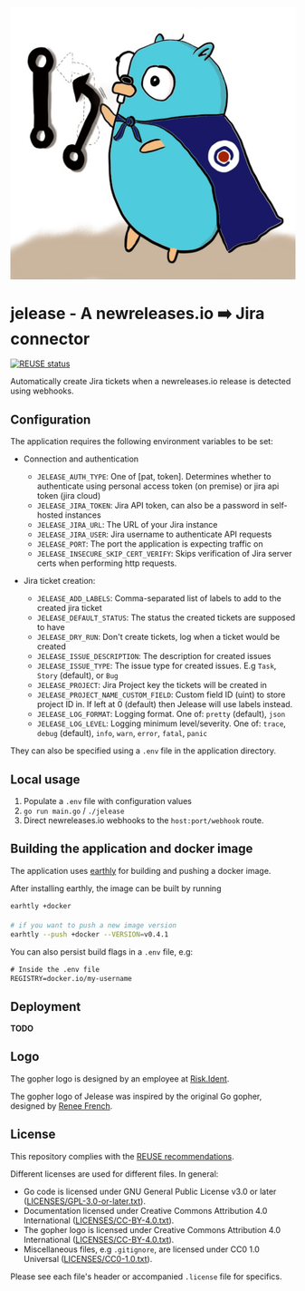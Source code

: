 <!--
SPDX-FileCopyrightText: 2022 Risk.Ident GmbH <contact@riskident.com>

SPDX-License-Identifier: CC-BY-4.0
-->

<img align="center" src="./docs/jelease-gopher-card-512.jpg" alt="jelease gopher logo"/>

# jelease - A newreleases.io ➡️ Jira connector

[![REUSE status](https://api.reuse.software/badge/github.com/RiskIdent/jelease)](https://api.reuse.software/info/github.com/RiskIdent/jelease)

Automatically create Jira tickets when a newreleases.io release
is detected using webhooks.

## Configuration

The application requires the following environment variables to be set:

<!--lint disable maximum-line-length-->

- Connection and authentication

  - `JELEASE_AUTH_TYPE`: One of \[pat, token]. Determines whether to authenticate using personal access token (on premise) or jira api token (jira cloud)
  - `JELEASE_JIRA_TOKEN`: Jira API token, can also be a password in self-hosted instances
  - `JELEASE_JIRA_URL`: The URL of your Jira instance
  - `JELEASE_JIRA_USER`: Jira username to authenticate API requests
  - `JELEASE_PORT`: The port the application is expecting traffic on
  - `JELEASE_INSECURE_SKIP_CERT_VERIFY`: Skips verification of Jira server certs when performing http requests.

- Jira ticket creation:

  - `JELEASE_ADD_LABELS`: Comma-separated list of labels to add to the created jira ticket
  - `JELEASE_DEFAULT_STATUS`: The status the created tickets are supposed to have
  - `JELEASE_DRY_RUN`: Don't create tickets, log when a ticket would be created
  - `JELEASE_ISSUE_DESCRIPTION`: The description for created issues
  - `JELEASE_ISSUE_TYPE`: The issue type for created issues. E.g `Task`, `Story` (default), or `Bug`
  - `JELEASE_PROJECT`: Jira Project key the tickets will be created in
  - `JELEASE_PROJECT_NAME_CUSTOM_FIELD`: Custom field ID (uint) to store project ID in. If left at 0 (default) then Jelease will use labels instead.
  - `JELEASE_LOG_FORMAT`: Logging format. One of: `pretty` (default), `json`
  - `JELEASE_LOG_LEVEL`: Logging minimum level/severity. One of: `trace`, `debug` (default), `info`, `warn`, `error`, `fatal`, `panic`

<!--lint enable maximum-line-length-->

They can also be specified using a `.env` file in the application directory.

## Local usage

1. Populate a `.env` file with configuration values
2. `go run main.go` / `./jelease`
3. Direct newreleases.io webhooks to the `host:port/webhook` route.

## Building the application and docker image

The application uses [earthly](https://earthly.dev/get-earthly) for building
and pushing a docker image.

After installing earthly, the image can be built by running

```bash
earhtly +docker

# if you want to push a new image version
earhtly --push +docker --VERSION=v0.4.1
```

You can also persist build flags in a `.env` file, e.g:

```properties
# Inside the .env file
REGISTRY=docker.io/my-username
```

## Deployment

**TODO**

## Logo

The gopher logo is designed by an employee at [Risk.Ident](https://riskident.com).

The gopher logo of Jelease was inspired by the original Go gopher,
designed by [Renee French](https://reneefrench.blogspot.com/).

## License

This repository complies with the [REUSE recommendations](https://reuse.software/).

Different licenses are used for different files. In general:

- Go code is licensed under GNU General Public License v3.0 or later ([LICENSES/GPL-3.0-or-later.txt](LICENSES/GPL-3.0-or-later.txt)).
- Documentation licensed under Creative Commons Attribution 4.0 International ([LICENSES/CC-BY-4.0.txt](LICENSES/CC-BY-4.0.txt)).
- The gopher logo is licensed under Creative Commons Attribution 4.0 International ([LICENSES/CC-BY-4.0.txt](LICENSES/CC-BY-4.0.txt)).
- Miscellaneous files, e.g `.gitignore`, are licensed under CC0 1.0 Universal ([LICENSES/CC0-1.0.txt](LICENSES/CC0-1.0.txt)).

Please see each file's header or accompanied `.license` file for specifics.
